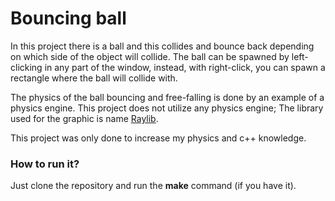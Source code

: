 # Bouncing ball
In this project there is a ball and this collides and bounce back depending on which side of the object will collide.
The ball can be spawned by left-clicking in any part of the window, instead, with right-click, you can spawn a rectangle where the ball will collide with.

The physics of the ball bouncing and free-falling is done by an example of a physics engine. This project does not utilize any physics engine; The library used for the graphic is name [Raylib](https://www.raylib.com/).

This project was only done to increase my physics and c++ knowledge.

### How to run it?
Just clone the repository and run the **make** command (if you have it).